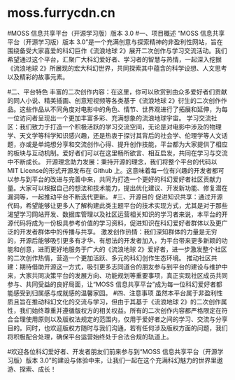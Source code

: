 # moss.furrycdn.cn
#MOSS 信息共享平台（开源学习版）版本 3.0
#一、项目概述
“MOSS 信息共享平台（开源学习版）版本 3.0”是一个充满创意与探索精神的非盈利性网站，旨在围绕备受大家喜爱的科幻巨作《流浪地球 2》展开二次创作与学习交流活动。我们希望通过这个平台，汇聚广大科幻爱好者、学习者的智慧与热情，一起深入挖掘《流浪地球 2》所展现的宏大科幻世界，共同探索其中蕴含的科学设想、人文思考以及精彩的故事元素。

#二、平台特色
丰富的二次创作内容：在这里，你可以欣赏到由众多爱好者们贡献的同人小说、精美插画、创意短视频等各类基于《流浪地球 2》衍生的二次创作作品。这些作品从不同角度对电影中的角色、情节、世界观进行了拓展和延伸，为每一位访问者呈现出一个更加丰富多彩、充满想象的流浪地球宇宙。
学习交流社区：我们致力于打造一个积极活跃的学习交流空间，无论是对电影中涉及的物理学、天文学等科学知识感兴趣，还是热衷于探讨其背后的社会学、伦理学等人文话题，亦或是单纯想分享和交流创作心得、提升创作技能，平台都为大家提供了相应的板块与互动机制。爱好者们可以在这里畅所欲言、相互启发，共同在学习与交流中不断成长。
开源理念助力发展：秉持开源的理念，我们将整个平台的代码以MIT License的形式开源发布在 Github 上。这意味着每一位有兴趣的开发者都可以参与到平台的改进与完善中来，共同为打造一个更好的科幻爱好者社区贡献力量。大家可以根据自己的想法和技术能力，提出优化建议、开发新功能、修复潜在漏洞等，一起推动平台不断迭代更新。
#三、开源目的
促进知识共享：通过开源代码，希望能够让更多人了解构建此类主题平台的技术实现方式，尤其是对于那些渴望学习网站开发、数据库管理以及社区运营相关知识的学习者来说，本平台的开源代码将成为一份极具参考价值的学习资料，促进知识在科幻爱好者群体以及更广泛的开发者群体中的传播与共享。
激发创作热情：我们深知群体的力量是无穷的，开源后能够吸引更多有才华、有想法的开发者加入，为平台带来更多新颖的功能和创意，进而更好地服务于广大的《流浪地球 2》爱好者，进一步激发整个社区的二次创作热情，营造一个更加活跃、多元的科幻创作生态环境。
推动社区共建：期待借助开源这一方式，吸引更多志同道合的朋友参与到平台的建设与维护中来，大家共同决策平台的发展方向、功能规划等重要事项，真正实现社区成员共同参与、共同受益的良好局面，让“MOSS 信息共享平台”成为每一位科幻爱好者都能感受到归属感与成就感的温馨家园。
#四、注意事项
虽然本平台属于非盈利性质且旨在推动科幻文化的交流与学习，但由于其基于《流浪地球 2》的二次创作属性，我们始终尊重并遵循版权方的相关权益。所有的二次创作内容都严格限定在符合合理使用原则以及版权法规定的范围内，仅用于爱好者之间的学习、交流与分享目的。同时，也欢迎版权方随时与我们沟通，若有任何涉及版权方面的问题，我们将积极配合处理，确保平台运营始终处于合法合规的轨道上。

#欢迎各位科幻爱好者、开发者朋友们前来参与到“MOSS 信息共享平台（开源学习版）版本 3.0”的建设与体验中来，让我们一起在这个充满科幻魅力的世界里遨游、探索、成长！

